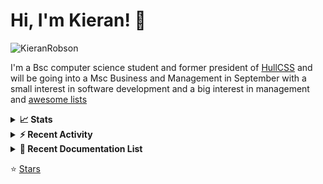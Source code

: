 
# Hi, I'm Kieran! 👋  

<p>
    <img src="https://komarev.com/ghpvc/?username=KieranRobson" alt="KieranRobson"/>       
</p>

I'm a Bsc computer science student and former president of [HullCSS](https://hullcss.org) and will be going into a Msc Business and Management in September with a small interest in software development and a big interest in management and [awesome lists](https://github.com/sindresorhus/awesome)

<!-- Stats -->
<details>
<summary><b>📈 Stats</b></summary>

![Metrics](assets/metrics.plugin.activity.svg) 

</details>


<!-- Recenet Activity -->
<details>
<summary><b>⚡ Recent Activity</b></summary>

<!--START_SECTION:activity-->
1. 🎉 Merged PR [#2](https://github.com/KieranRobson/KieranRobson/pull/2) in [KieranRobson/KieranRobson](https://github.com/KieranRobson/KieranRobson)
2. 🎉 Merged PR [#1](https://github.com/KieranRobson/KieranRobson/pull/1) in [KieranRobson/KieranRobson](https://github.com/KieranRobson/KieranRobson)
3. 🗣 Commented on [#3055](https://github.com/awesome-selfhosted/awesome-selfhosted/issues/3055) in [awesome-selfhosted/awesome-selfhosted](https://github.com/awesome-selfhosted/awesome-selfhosted)
4. 🗣 Commented on [#3049](https://github.com/awesome-selfhosted/awesome-selfhosted/issues/3049) in [awesome-selfhosted/awesome-selfhosted](https://github.com/awesome-selfhosted/awesome-selfhosted)
5. 💪 Opened PR [#375](https://github.com/viatsko/awesome-vscode/pull/375) in [viatsko/awesome-vscode](https://github.com/viatsko/awesome-vscode)
6. 💪 Opened PR [#186](https://github.com/stefanbuck/awesome-browser-extensions-for-github/pull/186) in [stefanbuck/awesome-browser-extensions-for-github](https://github.com/stefanbuck/awesome-browser-extensions-for-github)
7. 💪 Opened PR [#28](https://github.com/j0hnm4r5/awesome-creative-technology/pull/28) in [j0hnm4r5/awesome-creative-technology](https://github.com/j0hnm4r5/awesome-creative-technology)
8. 💪 Opened PR [#200](https://github.com/matiassingers/awesome-readme/pull/200) in [matiassingers/awesome-readme](https://github.com/matiassingers/awesome-readme)
9. 💪 Opened PR [#142](https://github.com/AchoArnold/discount-for-student-dev/pull/142) in [AchoArnold/discount-for-student-dev](https://github.com/AchoArnold/discount-for-student-dev)
10. 💪 Opened PR [#4267](https://github.com/avelino/awesome-go/pull/4267) in [avelino/awesome-go](https://github.com/avelino/awesome-go)
<!--END_SECTION:activity-->

More Activity [Here](pages/RECENT-ACTIVITY.md)
</details>



<!-- Recent Documentation List -->
<details>
  <summary><b>📰 Recent Documentation List</b></summary>
    <p>
        
<!-- BLOG-POST-LIST:START -->
- [How to install Uptime Kuma](https://docs.kieranrobson.com//posts/how-to-setup-uptime-kuma/)
- [How to install NGINX proxy manager and Cloudlfare](https://docs.kieranrobson.com//posts/how-to-setup-nginx-proxy-manager-and-cloudflare-copy/)
- [How to install Docker and Docker Compose](https://docs.kieranrobson.com//posts/how-to-install-docker/)
- [How to install Portainer](https://docs.kieranrobson.com//posts/how-to-install-portainer/)
<!-- BLOG-POST-LIST:END -->

</p>
</details>



⭐ [Stars](pages/STARRED-REPOS.md)

